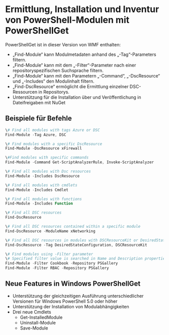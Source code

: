 # Ermittlung, Installation und Inventur von PowerShell-Modulen mit PowerShellGet
 
PowerShellGet ist in dieser Version von WMF enthalten:
-   „Find-Module“ kann Modulmetadaten anhand des „-Tag“-Parameters filtern.
-   „Find-Module“ kann mit dem „-Filter“-Parameter nach einer repositoryspezifischen Suchsprache filtern.
-   „Find-Module“ kann mit den Parametern „-Command“, „-DscResource“ und „-Includes“ den Modulinhalt filtern.
-   „Find-DscResource“ ermöglicht die Ermittlung einzelner DSC-Ressourcen in Repositorys.
-   Unterstützung für die Installation über und Veröffentlichung in Dateifreigaben mit NuGet

## Beispiele für Befehle
```powershell
\# Find all modules with tags Azure or DSC
Find-Module -Tag Azure, DSC

\# Find modules with a specific DscResource
Find-Module -DscResource xFirewall

\#Find modules with specific commands
Find-Module -Command Get-ScriptAnalyzerRule, Invoke-ScriptAnalyzer

\# Find all modules with Dsc resources
Find-Module -Includes DscResource

\# Find all modules with cmdlets
Find-Module -Includes Cmdlet

\# Find all modules with functions
Find-Module -Includes Function

\# Find all DSC resources
Find-DscResource

\# Find all DSC resources contained within a specific module
Find-DscResource -ModuleName xNetworking

\# Find all DSC resources in modules with DSCResourceKit or DesiredStateConfiguration
Find-DscResource -Tag DesiredStateConfiguration, DSCResourceKit

\# Find modules using -Filter parameter
\# Specified filter value is searched in Name and Description properties
Find-Module -Filter Cookbook -Repository PSGallery
Find-Module -Filter RBAC -Repository PSGallery
```

## Neue Features in Windows PowerShellGet
-   Unterstützung der gleichzeitigen Ausführung unterschiedlicher Versionen für Windows PowerShell 5.0 oder höher
-   Unterstützung der Installation von Modulabhängigkeiten
-   Drei neue Cmdlets
    -   Get-InstalledModule
    -   Uninstall-Module
    -   Save-Module
    <!--HONumber=Mar16_HO2-->
